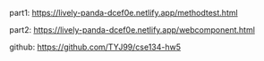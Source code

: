 part1: https://lively-panda-dcef0e.netlify.app/methodtest.html

part2: https://lively-panda-dcef0e.netlify.app/webcomponent.html

github: https://github.com/TYJ99/cse134-hw5